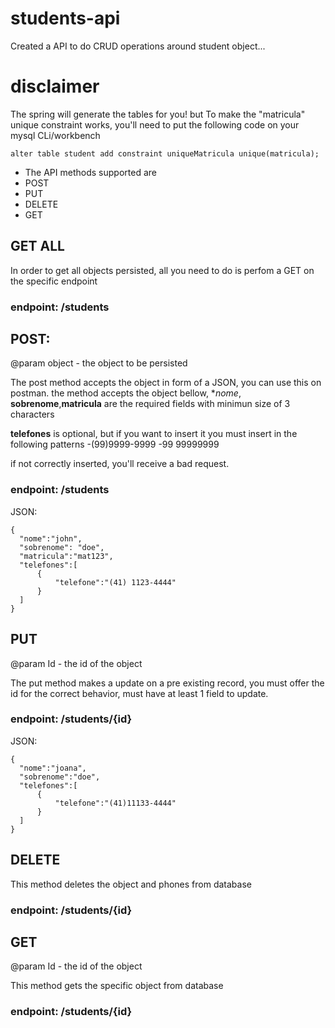 # students-api
Created a API to do CRUD operations around student object...

# disclaimer
The spring will generate the tables for you! 
but
To make the "matricula" unique constraint works, you'll need to put the following code on your mysql CLi/workbench

```alter table student add constraint uniqueMatricula unique(matricula);```

- The API methods supported are
- POST
- PUT
- DELETE
- GET

## GET ALL
In order to get all objects persisted, all you need to do is perfom a GET on the specific endpoint

### endpoint: /students


## POST:
@param object - the object to be persisted

The post method accepts the object in form of a JSON, you can use this on postman.
the method accepts the object bellow, **nome*, **sobrenome**,**matricula** are the required fields with minimun size of 3 characters

**telefones** is optional, but if you want to insert it you must insert in the following patterns
-(99)9999-9999
-99 99999999

if not correctly inserted, you'll receive a bad request.

### endpoint: /students
  
JSON:
  ``` 
  {
    "nome":"john",
    "sobrenome": "doe",
    "matricula":"mat123",
    "telefones":[
        {
            "telefone":"(41) 1123-4444"
        }
    ]
  } 
  ```
  
## PUT
@param Id - the id of the object

The put method makes a update on a pre existing record, you must offer the id for the correct behavior, must have at least 1 field to update.



### endpoint: /students/{id}

JSON:
  ``` 
  {
    "nome":"joana",
    "sobrenome":"doe",
    "telefones":[
        {
            "telefone":"(41)11133-4444"
        }
    ]
  } 
  ```

## DELETE
This method deletes the object and phones from database

### endpoint: /students/{id}

## GET 
@param Id - the id of the object

This method gets the specific object from database

### endpoint: /students/{id}



